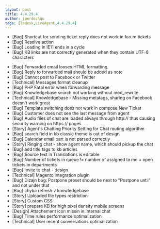 ```yaml
---
layout: post
title: 4.4.29.4
author: jperdochqu
tags: [ladesk,LiveAgent,4.4.29.4]
---
```


- [Bug] Shortcut for sending ticket reply does not work in forum tickets
- [Bug] Resolve action
- [Bug] Loading in IE11 ends in a cycle
- [Bug] KB links are not correctly generated when they contain UTF-8 characters

<!--more-->

- [Bug] Forwarded email looses HTML formatting
- [Bug] Reply to forwarded mail should be added as note
- [Bug] Cannot post to Facebook or Twitter
- [Technical] Messages format cleanup
- [Bug] PHP Fatal error when forwarding message
- [Bug] Knowledgebase search not working without mod_rewrite
- [Technical] Knowledgebase - Missing metatags, sharing on Facebook doesn't work great
- [Bug] Template switching does not work in compose New Ticket
- [Bug] Customer does not see the last message from agent
- [Bug] Audio files of chat are loaded always through http:// thus causing security warning on https:// pages
- [Story] Agent's Chatting Priority Setting for Chat routing algorithm
- [Bug] search field in kb classic theme is out of design
- [Bug] Calendar email part is not parsed correctly
- [Story] Ringing chat - show agent name, which should pickup the chat
- [Bug] add title tags to kb articles
- [Bug] Source text in Translations is editable
- [Bug] Number of tickets in queue != number of assigned to me + open tickets in departments
- [Bug] Invite to chat - design
- [Technical] Magento integration plugin
- [Bug] Dizajn bug: Postpone preset should be next to &quot;Postpone until&quot; and not under that
- [Bug] chyba refresh v knowledgebase
- [Story] Uploaded file types restriction
- [Story] Custom CSS
- [Story] prepare KB for high pixel density mobile screens
- [Design] Attachement icon missin in internal chat
- [Bug] Time rules performance optimalization
- [Technical] User recent conversations optimalization
